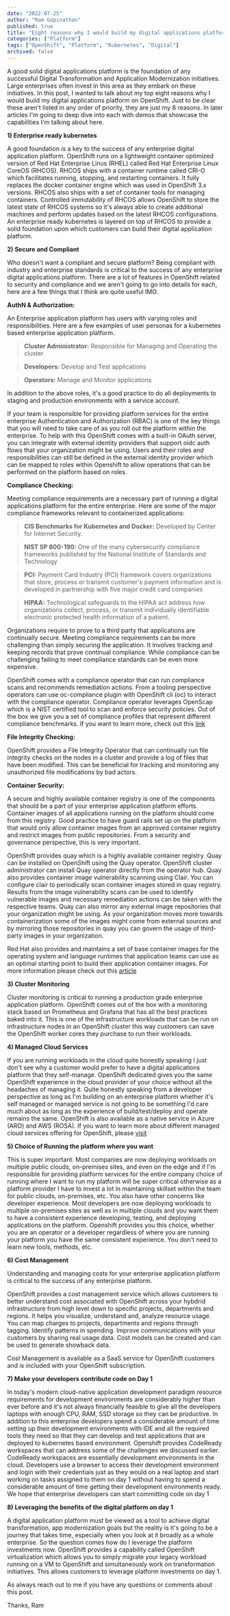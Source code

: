 ```yaml
---
date: "2022-07-25"
author: "Ram Gopinathan"
published: true
title: "Eight reasons why I would build my digital applications platform on OpenShift"
categories: ["Platform"]
tags: ["OpenShift", "Platform", "Kubernetes", "Digital"]
archived: false
---
```


A good solid digital applications platform is the foundation of any successful Digital Transformation and Application Modernization initiatives. Large enterprises often invest in this area as they embark on these initiatives. In this post, I wanted to talk about my top eight reasons why I would build my digital applications platform on OpenShift. Just to be clear these aren't listed in any order of priority, they are just my 8 reasons. In later articles I'm going to deep dive into each with demos that showcase the capabilities I'm talking about here.

**1) Enterprise ready kubernetes**

A good foundation is a key to the success of any enterprise digital application platform. OpenShift runs on a lightweight container optimized version of Red Hat Enterprise Linus (RHEL) called Red Hat Enterprise Linux CoreOS (RHCOS). RHCOS ships with a container runtime called CRI-O which facilitates running, stopping, and restarting containers. It fully replaces the docker container engine which was used in OpenShift 3.x versions. RHCOS also ships with a set of container tools for managing containers. Controlled immutability of RHCOS allows OpenShift to store the latest state of RHCOS systems so it's always able to create additional machines and perform updates based on the latest RHCOS configurations. An enterprise ready kubernetes is layered on top of RHCOS to provide a solid foundation upon which customers can build their digital application platform.

**2) Secure and Compliant**

Who doesn't want a compliant and secure platform? Being compliant with industry and enterprise standards is critical to the success of any enterprise digital applications platform. There are a lot of features in OpenShift related to security and compliance and we aren't going to go into details for each, here are a few things that I think are quite useful IMO.

**AuthN & Authorization:**

An Enterprise application platform has users with varying roles and responsibilities. Here are a few examples of user personas for a kubernetes based enterprise application platform.

> **Cluster Administrator:** Responsible for Managing and Operating the cluster

> **Developers:** Develop and Test applications

> **Operators:** Manage and Monitor applications

In addition to the above roles, it's a good practice to do all deployments to staging and production environments with a service account.

If your team is responsible for providing platform services for the entire enterprise Authentication and Authorization (RBAC) is one of the key things that you will need to take care of as you roll out the platform within the enterprise. To help with this OpenShift comes with a built-in OAuth server, you can integrate with external identity providers that support oidc auth flows that your organization might be using. Users and their roles and responsibilities can still be defined in the external identity provider which can be mapped to roles within Openshift to allow operations that can be performed on the platform based on roles.

**Compliance Checking:**

Meeting compliance requirements are a necessary part of running a digital applications platform for the entire enterprise. Here are some of the major compliance frameworks relevant to containerized applications:
    
> **CIS Benchmarks for Kubernetes and Docker:** Developed by Center for Internet Security.

> **NIST SP 800-190:** One of the many cybersecurity compliance frameworks published by the National Institute of Standards and Technology

> **PCI:** Payment Card Industry (PCI) framework covers organizations that store, process or transmit customer's payment information and is developed in partnership with five major credit card companies

> **HIPAA:** Technological safeguards to the HIPAA act address how organizations collect, process, or transmit individually identifiable electronic protected health information of a patient.
    
Organizations require to prove to a third party that applications are continually secure. Meeting compliance requirements can be more challenging than simply securing the application. It involves tracking and keeping records that prove continual compliance. While compliance can be challenging failing to meet compliance standards can be even more expensive.

OpenShift comes with a compliance operator that can run compliance scans and recommends remediation actions. From a tooling perspective operators can use oc-compliance plugin with OpenShift cli (oc) to interact with the compliance operator. Compliance operator leverages OpenScap which is a NIST certified tool to scan and enforce security policies. Out of the box we give you a set of compliance profiles that represent different compliance benchmarks. If you want to learn more, check out this [link](https://docs.openshift.com/container-platform/4.10/security/compliance_operator/compliance-operator-understanding.html)

**File Integrity Checking:**

OpenShift provides a File Integrity Operator that can continually run file integrity checks on the nodes in a cluster and provide a log of files that have been modified. This can be beneficial for tracking and monitoring any unauthorized file modifications by bad actors.

**Container Security:**

A secure and highly available container registry is one of the components that should be a part of your enterprise application platform efforts. Container images of all applications running on the platform should come from this registry. Good practice to have guard rails set up on the platform that would only allow container images from an approved container registry and restrict images from public repositories. From a security and governance perspective, this is very important. 

OpenShift provides quay which is a highly available container registry. Quay can be installed on OpenShift using the Quay operator. OpenShift cluster administrator can install Quay operator directly from the operator hub. Quay also provides container image vulnerability scanning using Clair. You can configure clair to periodically scan container images stored in quay registry. Results from the image vulnerability scans can be used to identify vulnerable images and necessary remediation actions can be taken with the respective teams. Quay can also mirror any external image repositories that your organization might be using. As your organization moves more towards containerization some of the images might come from external sources and by mirroring those repositories in quay you can govern the usage of third-party images in your organization.

Red Hat also provides and maintains a set of base container images for the operating system and language runtimes that application teams can use as an optimal starting point to build their application container images. For more information please check out this [article](https://developers.redhat.com/products/rhel/ubi)  

**3) Cluster Monitoring**

Cluster monitoring is critical to running a production grade enterprise application platform. OpenShift comes out of the box with a monitoring stack based on Prometheus and Grafana that has all the best practices baked into it. This is one of the infrastructure workloads that can be run on infrastructure nodes in an OpenShift cluster this way customers can save the OpenShift worker cores they purchase to run their workloads.

**4) Managed Cloud Services**

If you are running workloads in the cloud quite honestly speaking I just don't see why a customer would prefer to have a digital applications platform that they self-manage. 
OpenShift dedicated gives you the same OpenShift experience in the cloud provider of your choice without all the headaches of managing it. Quite honestly speaking from a developer perspective as long as I'm building on an enterprise platform whether it's self managed or managed service is not going to be something I'd care much about as long as the experience of build/test/deploy and operate remains the same. OpenShift is also available as a native service in Azure (ARO) and AWS (ROSA). If you want to learn more about different managed cloud services offering for OpenShift, please [visit](https://www.redhat.com/en/technologies/cloud-computing/openshift)

**5) Choice of Running the platform where you want**

This is super important. Most companies are now deploying workloads on multiple public clouds, on-premises sites, and even on the edge and if I'm responsible for providing platform services for the entire company choice of running where I want to run my platform will be super critical otherwise as a platform provider I have to invest a lot in maintaining skillset within the team for public clouds, on-premises, etc. You also have other concerns like developer experience. Most developers are now deploying workloads to multiple on-premises sites as well as in multiple clouds and you want them to have a consistent experience developing, testing, and deploying applications on the platform. Openshift provides you this choice, whether you are an operator or a developer regardless of where you are running your platform you have the same consistent experience. You don't need to learn new tools, methods, etc. 
 
**6) Cost Management**

Understanding and managing costs for your enterprise application platform is critical to the success of any enterprise platform.

OpenShift provides a cost management service which allows customers to better understand cost associated with OpenShift across your hybdrid infrastructure from high level down to specific projects, departments and regions. It helps you visualize, understand and, analyze resource usage. You can map charges to projects, departments and regions through tagging. Identify patterns in spending. Improve communications with your customers by sharing real usage data. Cost models can be created and can be used to generate showback data.

Cost Management is available as a SaaS service for OpenShift customers and is included with your OpenShift subscription.

**7) Make your developers contribute code on Day 1**

In today's modern cloud-native application development paradigm resource requirements for development environments are considerably higher than ever before and it's not always financially feasible to give all the developers laptops with enough CPU, RAM, SSD storage so they can be productive. In addition to this enterprise developers spend a considerable amount of time setting up their development environments with IDE and all the required tools they need so that they can develop and test applications that are deployed to kubernetes based environment. Openshift provides CodeReady workspaces that can address some of the challenges we discussed earlier. CodeReady workspaces are essentially development environments in the cloud. Developers use a browser to access their development environment and login with their credentials just as they would on a real laptop and start working on tasks assigned to them on day 1 without having to spend a considerable amount of time getting their development environments ready. We hope that enterprise developers can start committing code on day 1

**8) Leveraging the benefits of the digital platform on day 1**

A digital application platform must be viewed as a tool to achieve digital transformation, app modernization goals but the reality is it's going to be a journey that takes time, especially when you look at it broadly as a whole enterprise. So the question comes how do I leverage the platform investments now. OpenShift provides a capability called OpenShift virtualization which allows you to simply migrate your legacy workload running on a VM to OpenShift and simultaneously work on transformation initiatives. This allows customers to leverage platform investments on day 1.

As always reach out to me if you have any questions or comments about this post. 

Thanks,
Ram
